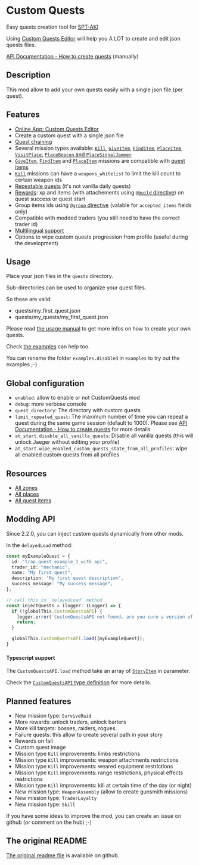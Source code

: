 # Custom Quests
Easy quests creation tool for [SPT-AKI](https://www.sp-tarkov.com/)

Using [Custom Quests Editor](https://hub.sp-tarkov.com/files/file/525-custom-quests-editor/) will help you A LOT to create and edit json quests files.

[API Documentation - How to create quests](https://github.com/guillaumearm/aki_CustomQuests/blob/master/docs/USAGE_MANUAL.md) (manually)

## Description
This mod allow to add your own quests easily with a single json file (per quest).

## Features
- [Online App: Custom Quests Editor](https://hub.sp-tarkov.com/files/file/525-custom-quests-editor/)
- Create a custom quest with a single json file
- [Quest chaining](https://github.com/guillaumearm/aki_CustomQuests/blob/master/docs/USAGE_MANUAL.md#chained-quests)
- Several mission types available: [`Kill`](https://github.com/guillaumearm/aki_CustomQuests/blob/master/docs/USAGE_MANUAL.md#kill), [`GiveItem`](https://github.com/guillaumearm/aki_CustomQuests/blob/master/docs/USAGE_MANUAL.md#giveitem), [`FindItem`](https://github.com/guillaumearm/aki_CustomQuests/blob/master/docs/USAGE_MANUAL.md#finditem), [`PlaceItem`](https://github.com/guillaumearm/aki_CustomQuests/blob/master/docs/USAGE_MANUAL.md#placeitem), [`VisitPlace`](https://github.com/guillaumearm/aki_CustomQuests/blob/master/docs/USAGE_MANUAL.md#visitplace), [`PlaceBeacon` and `PlaceSignalJammer`](https://github.com/guillaumearm/aki_CustomQuests/blob/master/docs/USAGE_MANUAL.md#placebeacon-and-placesignaljammer)
- [`GiveItem`](https://github.com/guillaumearm/aki_CustomQuests/blob/master/docs/USAGE_MANUAL.md#giveitem), [`FindItem`](https://github.com/guillaumearm/aki_CustomQuests/blob/master/docs/USAGE_MANUAL.md#finditem) and [`PlaceItem`](https://github.com/guillaumearm/aki_CustomQuests/blob/master/docs/USAGE_MANUAL.md#placeitem) missions are compatible with [quest items](https://github.com/guillaumearm/aki_CustomQuests/blob/master/docs/ALL_QUEST_ITEMS.md)
- [`Kill`](https://github.com/guillaumearm/aki_CustomQuests/blob/master/docs/USAGE_MANUAL.md#kill) missions can have a `weapons_whitelist` to limit the kill count to certain weapon ids
- [Repeatable quests](https://github.com/guillaumearm/aki_CustomQuests/blob/master/docs/USAGE_MANUAL.md#repeatable-quests) (it's not vanilla daily quests)
- [Rewards](https://github.com/guillaumearm/aki_CustomQuests/blob/master/docs/USAGE_MANUAL.md#rewards): xp and items (with attachements using [`@build` directive](https://github.com/guillaumearm/aki_CustomQuests/blob/master/docs/USAGE_MANUAL.md#build-directive)) on quest success or quest start
- Group items ids using [`@group` directive](https://github.com/guillaumearm/aki_CustomQuests/blob/master/docs/USAGE_MANUAL.md#group-directive) (valable for `accepted_items` fields only)
- Compatible with modded traders (you still need to have the correct trader id)
- [Multilingual support](https://github.com/guillaumearm/aki_CustomQuests/blob/master/docs/USAGE_MANUAL.md#multilingual-support)
- Options to wipe custom quests progression from profile (useful during the development)

## Usage
Place your json files in the `quests` directory.

Sub-directories can be used to organize your quest files.

So these are valid:
- quests/my_first_quest.json
- quests/my_quests/my_first_quest.json

Please read [the usage manual](https://github.com/guillaumearm/aki_CustomQuests/blob/master/docs/USAGE_MANUAL.md) to get more infos on how to create your own quests.

Check [the examples](https://github.com/guillaumearm/aki_CustomQuests/blob/master/docs/EXAMPLES.md) can help too.

You can rename the folder `examples.disabled` in `examples` to try out the examples ;-)

## Global configuration
- `enabled`: allow to enable or not CustomQuests mod
- `debug`: more verbose console
- `quest_directory`: The directory with custom quests
- `limit_repeated_quest`: The maximum number of time you can repeat a quest during the same game session (default to 1000). Please see [API Documentation - How to create quests](https://github.com/guillaumearm/aki_CustomQuests/blob/master/docs/USAGE_MANUAL.md) for more details
- `at_start.disable_all_vanilla_quests`: Disable all vanilla quests (this will unlock Jaeger without editing your profile)
- `at_start.wipe_enabled_custom_quests_state_from_all_profiles`: wipe all enabled custom quests from all profiles

## Resources
- [All zones](https://github.com/guillaumearm/aki_CustomQuests/blob/master/docs/ALL_ZONES.md)
- [All places](https://github.com/guillaumearm/aki_CustomQuests/blob/master/docs/ALL_PLACES.md)
- [All quest items](https://github.com/guillaumearm/aki_CustomQuests/blob/master/docs/ALL_QUEST_ITEMS.md)

## Modding API
Since 2.2.0, you can inject custom quests dynamically from other mods.

In the `delayedLoad` method:

```ts
const myExampleQuest = {
  id: "trap_quest_example_1_with_api",
  trader_id: "mechanic",
  name: "My first quest",
  description: "My first quest description",
  success_message: "My success message",
};

// call this in `delayedLoad` method
const injectQuests = (logger: ILogger) => {
  if (!globalThis.CustomQuestsAPI) {
    logger.error(`CustomQuestsAPI not found, are you sure a version of CustomQuests >= 2.2.0 is installed ?`);
    return;
  }

  globalThis.CustomQuestsAPI.load([myExampleQuest]);
}
```

#### Typescript support
The `CustomQuestsAPI.load` method take an array of [`StoryItem`](https://github.com/guillaumearm/aki_CustomQuests/blob/master/src/mod.ts#L23) in parameter.

Check the [`CustomQuestsAPI` type definition](https://github.com/guillaumearm/aki_CustomQuests/blob/master/src/mod.ts#L23) for more details.


## Planned features
- New mission type: `SurviveRaid`
- More rewards: unlock traders, unlock barters
- More kill targets: bosses, raiders, rogues.
- Failure quests: this allow to create several path in your story
- Rewards on fail
- Custom quest image
- Mission type `Kill` improvements: limbs restrictions​
- Mission type `Kill` improvements: weapon attachments restrictions
- Mission type `Kill` improvements: weared equipment restrictions
- Mission type `Kill` improvements: range restrictions, physical effects restrictions
- Mission type `Kill` improvements: kill at certain time of the day (or night)
- New mission type: `WeaponAssembly` (allow to create gunsmith missions)
- New mission type: `TraderLoyalty`
- New mission type: `Skill`

If you have some ideas to improve the mod, you can create an issue on github (or comment on the hub) ;-)

## The original README

[The original readme file](https://github.com/guillaumearm/aki_CustomQuests/blob/master/README.md) is available on github.
